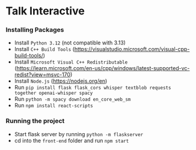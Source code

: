# Talk Interactive
### Installing Packages
- Install `Python 3.12` (not compatible with 3.13) 
- Install `C++ Build Tools` (https://visualstudio.microsoft.com/visual-cpp-build-tools/)
- Install `Microsoft Visual C++ Redistributable` (https://learn.microsoft.com/en-us/cpp/windows/latest-supported-vc-redist?view=msvc-170)
- Install `Node.js` (https://nodejs.org/en)
- Run `pip install flask flask_cors whisper textblob requests together openai-whisper spacy`
- Run `python -m spacy download en_core_web_sm`
- Run `npm install react-scripts`

### Running the project
- Start flask server by running `python -m flaskserver` 
- cd into the `front-end` folder and run `npm start`